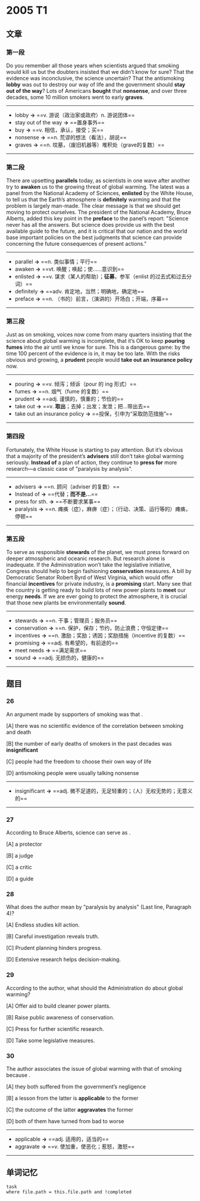 
# 2005 T1

## 文章

### 第一段

Do you remember all those years when scientists argued that smoking would kill us but the doubters insisted that we didn’t know for sure? That the evidence was inconclusive, the science uncertain? That the antismoking **lobby** was out to destroy our way of life and the government should **stay out of the way**? Lots of Americans **bought** that **nonsense**, and over three decades, some 10 million smokers went to early **graves**.

---

- lobby **→** ==v. 游说（政治家或政府）n. 游说团体==
- stay out of the way **→** ==置身事外==
- buy **→** ==v. 相信，承认，接受；买==
- nonsense **→** ==n. 荒谬的想法（看法），胡说==
- graves **→** ==n. 坟墓，（废旧机器等）堆积处（grave的复数）==

---

### 第二段

There are upsetting **parallels** today, as scientists in one wave after another try to **awaken** us to the growing threat of global warming. The latest was a panel from the National Academy of Sciences, **enlisted** by the White House, to tell us that the Earth’s atmosphere is **definitely** warming and that the problem is largely man-made. The clear message is that we should get moving to protect ourselves. The president of the National Academy, Bruce Alberts, added this key point in the **preface** to the panel’s report: "Science never has all the answers. But science does provide us with the best available guide to the future, and it is critical that our nation and the world base important policies on the best judgments that science can provide concerning the future consequences of present actions."

---

- parallel **→** ==n. 类似事情；平行==
- awaken **→** ==vt. 唤醒；唤起；使……意识到==
- enlisted **→** ==v. 谋求（某人的帮助）；**征募**，参军（enlist 的过去式和过去分词）==
- definitely **→** ==adv. 肯定地，当然；明确地，确定地==
- preface **→** ==n. （书的）前言，（演讲的）开场白；开端，序幕==

---

### 第三段

Just as on smoking, voices now come from many quarters insisting that the science about global warming is incomplete, that it’s OK to keep **pouring** **fumes** into the air until we know for sure. This is a dangerous game: by the time 100 percent of the evidence is in, it may be too late. With the risks obvious and growing, a **prudent** people would **take out an insurance policy** now.

---

- pouring **→** ==v. 倾泻；倾诉（pour 的 ing 形式）==
- fumes **→** ==n. 烟气（fume 的复数）==
- prudent **→** ==adj. 谨慎的，慎重的；节俭的==
- take out **→** ==v. **取出**；去掉；出发；发泄；把…带出去==
- take out an insurance policy **→** ==投保，引申为“采取防范措施”==

---

### 第四段

Fortunately, the White House is starting to pay attention. But it’s obvious that a majority of the president’s **advisers** still don’t take global warming seriously. **Instead of** a plan of action, they continue to **press for** more research—a classic case of "paralysis by analysis".

---

- advisers **→** ==n. 顾问（adviser 的复数）==
- Instead of **→** ==代替；**而不是…**==
- press for sth. **→** ==不断要求某事==
- paralysis **→** ==n. 瘫痪（症），麻痹（症）；（行动、决策、运行等的）瘫痪，停顿==

---

### 第五段

To serve as responsible **stewards** of the planet, we must press forward on deeper atmospheric and oceanic research. But research alone is inadequate. If the Administration won’t take the legislative initiative, Congress should help to begin fashioning **conservation** measures. A bill by Democratic Senator Robert Byrd of West Virginia, which would offer financial **incentives** for private industry, is a **promising** start. Many see that the country is getting ready to build lots of new power plants to **meet** our energy **needs**. If we are ever going to protect the atmosphere, it is crucial that those new plants be environmentally **sound**.

---

- stewards **→** ==n. 干事；管理员；服务员==
- conservation **→** ==n. 保护，保存；节约，防止浪费；守恒定律==
- incentives **→** ==n. 激励；奖励；诱因；奖励措施（incentive 的复数）==
- promising **→** ==adj. 有希望的，有前途的==
- meet needs **→** ==满足需求==
- sound **→** ==adj. 无损伤的，健康的==

---

## 题目

### 26

An argument made by supporters of smoking was that	.

[A] there was no scientific evidence of the correlation between smoking and death 

[B] the number of early deaths of smokers in the past decades was **insignificant** 

[C] people had the freedom to choose their own way of life

[D] antismoking people were usually talking nonsense

---

- insignificant **→** ==adj. 微不足道的，无足轻重的；（人）无权无势的；无意义的==

---

### 27

According to Bruce Alberts, science can serve as	. 

[A] a protector

[B] a judge 

[C] a critic 

[D] a guide

### 28

What does the author mean by "paralysis by analysis" (Last line, Paragraph 4)?

[A] Endless studies kill action.

[B] Careful investigation reveals truth. 

[C] Prudent planning hinders progress.

[D] Extensive research helps decision-making.

### 29

According to the author, what should the Administration do about global warming? 

[A] Offer aid to build cleaner power plants.

[B] Raise public awareness of conservation.

[C] Press for further scientific research. 

[D] Take some legislative measures.

### 30

The author associates the issue of global warming with that of smoking because	. 

[A] they both suffered from the government’s negligence

[B] a lesson from the latter is **applicable** to the former 

[C] the outcome of the latter **aggravates** the former 

[D] both of them have turned from bad to worse

---

- applicable **→** ==adj. 适用的，适当的==
- aggravate **→** ==v. 使加重，使恶化；惹怒，激怒==

---

## 单词记忆

```dataview
task
where file.path = this.file.path and !completed
```